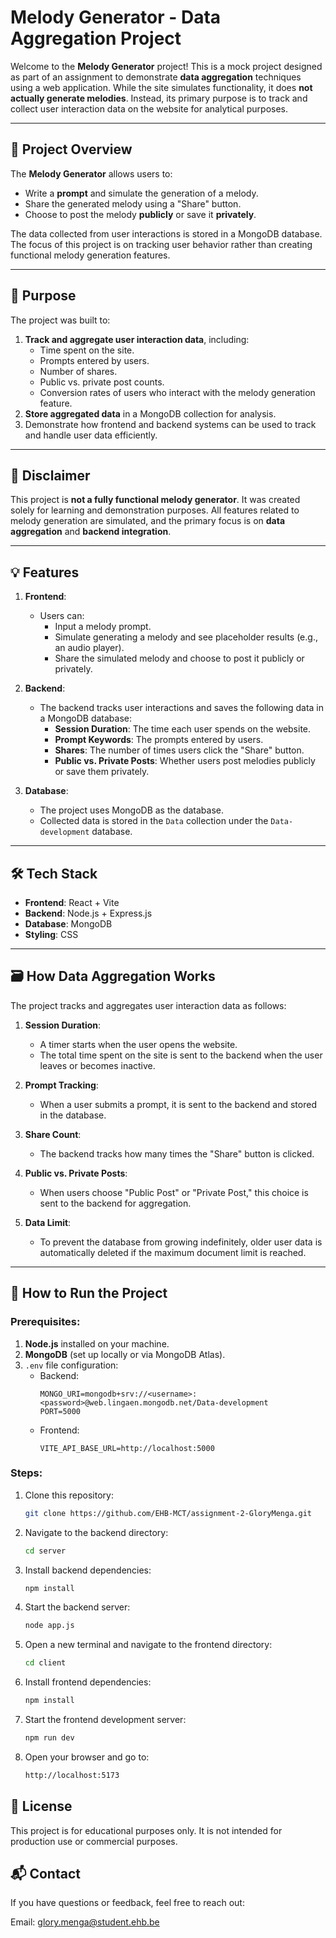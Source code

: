 # Melody Generator - Data Aggregation Project

Welcome to the **Melody Generator** project! This is a mock project designed as part of an assignment to demonstrate **data aggregation** techniques using a web application. While the site simulates functionality, it does **not actually generate melodies**. Instead, its primary purpose is to track and collect user interaction data on the website for analytical purposes.

---

## 📖 Project Overview

The **Melody Generator** allows users to:

- Write a **prompt** and simulate the generation of a melody.
- Share the generated melody using a "Share" button.
- Choose to post the melody **publicly** or save it **privately**.

The data collected from user interactions is stored in a MongoDB database. The focus of this project is on tracking user behavior rather than creating functional melody generation features.

---

## 🎯 Purpose

The project was built to:

1. **Track and aggregate user interaction data**, including:
   - Time spent on the site.
   - Prompts entered by users.
   - Number of shares.
   - Public vs. private post counts.
   - Conversion rates of users who interact with the melody generation feature.
2. **Store aggregated data** in a MongoDB collection for analysis.
3. Demonstrate how frontend and backend systems can be used to track and handle user data efficiently.

---

## 🚨 Disclaimer

This project is **not a fully functional melody generator**. It was created solely for learning and demonstration purposes. All features related to melody generation are simulated, and the primary focus is on **data aggregation** and **backend integration**.

---

## 💡 Features

1. **Frontend**:

   - Users can:
     - Input a melody prompt.
     - Simulate generating a melody and see placeholder results (e.g., an audio player).
     - Share the simulated melody and choose to post it publicly or privately.

2. **Backend**:

   - The backend tracks user interactions and saves the following data in a MongoDB database:
     - **Session Duration**: The time each user spends on the website.
     - **Prompt Keywords**: The prompts entered by users.
     - **Shares**: The number of times users click the "Share" button.
     - **Public vs. Private Posts**: Whether users post melodies publicly or save them privately.

3. **Database**:
   - The project uses MongoDB as the database.
   - Collected data is stored in the `Data` collection under the `Data-development` database.

---

## 🛠️ Tech Stack

- **Frontend**: React + Vite
- **Backend**: Node.js + Express.js
- **Database**: MongoDB
- **Styling**: CSS

---

## 🗃️ How Data Aggregation Works

The project tracks and aggregates user interaction data as follows:

1. **Session Duration**:

   - A timer starts when the user opens the website.
   - The total time spent on the site is sent to the backend when the user leaves or becomes inactive.

2. **Prompt Tracking**:

   - When a user submits a prompt, it is sent to the backend and stored in the database.

3. **Share Count**:

   - The backend tracks how many times the "Share" button is clicked.

4. **Public vs. Private Posts**:

   - When users choose "Public Post" or "Private Post," this choice is sent to the backend for aggregation.

5. **Data Limit**:
   - To prevent the database from growing indefinitely, older user data is automatically deleted if the maximum document limit is reached.

---

## 🚀 How to Run the Project

### Prerequisites:

1. **Node.js** installed on your machine.
2. **MongoDB** (set up locally or via MongoDB Atlas).
3. `.env` file configuration:
   - Backend:
     ```plaintext
     MONGO_URI=mongodb+srv://<username>:<password>@web.lingaen.mongodb.net/Data-development
     PORT=5000
     ```
   - Frontend:
     ```plaintext
     VITE_API_BASE_URL=http://localhost:5000
     ```

### Steps:

1. Clone this repository:
   ```bash
   git clone https://github.com/EHB-MCT/assignment-2-GloryMenga.git
   ```
2. Navigate to the backend directory:
   ```bash
   cd server
   ```
3. Install backend dependencies:
   ```bash
   npm install
   ```
4. Start the backend server:
   ```bash
   node app.js
   ```
5. Open a new terminal and navigate to the frontend directory:
   ```bash
   cd client
   ```
6. Install frontend dependencies:
   ```bash
   npm install
   ```
7. Start the frontend development server:
   ```bash
   npm run dev
   ```
8. Open your browser and go to:
   ```bash
   http://localhost:5173
   ```

## 📝 License

This project is for educational purposes only. It is not intended for production use or commercial purposes.

## 📬 Contact

If you have questions or feedback, feel free to reach out:

Email: glory.menga@student.ehb.be
